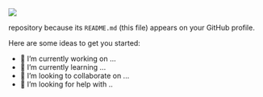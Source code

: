<img src="https://capsule-render.vercel.app/api?type=waving&height=250&section=header&text=Derrick%20Choong&fontSize=80&fontColor=FFFFFF&color=0:000000,100:0000FF">


 repository because its `README.md` (this file) appears on your GitHub profile.

Here are some ideas to get you started:

- 🔭 I’m currently working on ...
- 🌱 I’m currently learning ...
- 👯 I’m looking to collaborate on ...
- 🤔 I’m looking for help with ..
<!--
**DerrickCGT/DerrickCGT** is a ✨ _special_ ✨.
- 💬 Ask me about ...
- 📫 How to reach me: ...
- 😄 Pronouns: ...
- ⚡ Fun fact: ...
-->
